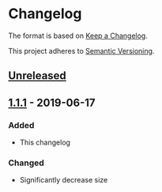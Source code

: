 # Changelog

The format is based on [Keep a Changelog](https://keepachangelog.com/en/1.0.0).

This project adheres to [Semantic Versioning](https://semver.org).

## [Unreleased]

## [1.1.1] - 2019-06-17

### Added

- This changelog

### Changed

- Significantly decrease size

[unreleased]: https://github.com/Xyfir/accownt/compare/1.1.1...HEAD
[1.1.1]: https://github.com/Xyfir/accownt/releases/tag/6.1.0
